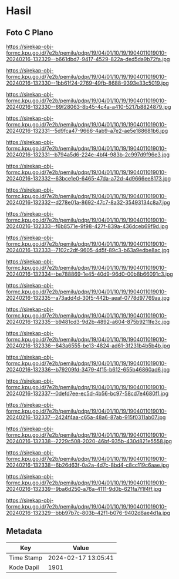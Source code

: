 # Hasil

## Foto C Plano

https://sirekap-obj-formc.kpu.go.id/7e2b/pemilu/pdpr/19/04/01/10/19/1904011019010-20240216-132329--b661dbd7-9417-4529-822a-ded5da9b72fa.jpg

https://sirekap-obj-formc.kpu.go.id/7e2b/pemilu/pdpr/19/04/01/10/19/1904011019010-20240216-132330--1bb61f24-2769-49fb-8688-9393e33c5019.jpg

https://sirekap-obj-formc.kpu.go.id/7e2b/pemilu/pdpr/19/04/01/10/19/1904011019010-20240216-132330--69f28063-8b45-4c4a-a410-5217b8824879.jpg

https://sirekap-obj-formc.kpu.go.id/7e2b/pemilu/pdpr/19/04/01/10/19/1904011019010-20240216-132331--5d9fca47-9666-4ab9-a7e2-ae5e188681b6.jpg

https://sirekap-obj-formc.kpu.go.id/7e2b/pemilu/pdpr/19/04/01/10/19/1904011019010-20240216-132331--b794a5d6-224e-4bf4-983b-2c997d9f96e3.jpg

https://sirekap-obj-formc.kpu.go.id/7e2b/pemilu/pdpr/19/04/01/10/19/1904011019010-20240216-132332--63bce1e0-6465-47da-a72d-4d9666ee8173.jpg

https://sirekap-obj-formc.kpu.go.id/7e2b/pemilu/pdpr/19/04/01/10/19/1904011019010-20240216-132332--d278e01a-8692-47c7-8a32-35493134c8a7.jpg

https://sirekap-obj-formc.kpu.go.id/7e2b/pemilu/pdpr/19/04/01/10/19/1904011019010-20240216-132333--f6b8571e-9f98-427f-839a-436dceb69f9d.jpg

https://sirekap-obj-formc.kpu.go.id/7e2b/pemilu/pdpr/19/04/01/10/19/1904011019010-20240216-132333--7102c2df-9605-4d5f-89c3-b63a9edbe8ac.jpg

https://sirekap-obj-formc.kpu.go.id/7e2b/pemilu/pdpr/19/04/01/10/19/1904011019010-20240216-132334--be788869-1e45-40d9-96d0-00b8b66091c3.jpg

https://sirekap-obj-formc.kpu.go.id/7e2b/pemilu/pdpr/19/04/01/10/19/1904011019010-20240216-132335--a73add4d-30f5-442b-aeaf-0778d97769aa.jpg

https://sirekap-obj-formc.kpu.go.id/7e2b/pemilu/pdpr/19/04/01/10/19/1904011019010-20240216-132335--b9481cd3-9d2b-4892-a604-875b9211fe3c.jpg

https://sirekap-obj-formc.kpu.go.id/7e2b/pemilu/pdpr/19/04/01/10/19/1904011019010-20240216-132336--843a6555-be13-4824-ad61-3f231b4b5b4b.jpg

https://sirekap-obj-formc.kpu.go.id/7e2b/pemilu/pdpr/19/04/01/10/19/1904011019010-20240216-132336--b79209fd-3479-4f15-b612-655b46860ad6.jpg

https://sirekap-obj-formc.kpu.go.id/7e2b/pemilu/pdpr/19/04/01/10/19/1904011019010-20240216-132337--0defd7ee-ec5d-4b56-bc97-58cd7e4680f1.jpg

https://sirekap-obj-formc.kpu.go.id/7e2b/pemilu/pdpr/19/04/01/10/19/1904011019010-20240216-132337--2424f4aa-c65a-48a6-87ab-915f0311ab07.jpg

https://sirekap-obj-formc.kpu.go.id/7e2b/pemilu/pdpr/19/04/01/10/19/1904011019010-20240216-132338--2229c508-2020-46bf-935b-430d821e5558.jpg

https://sirekap-obj-formc.kpu.go.id/7e2b/pemilu/pdpr/19/04/01/10/19/1904011019010-20240216-132338--6b26d63f-0a2a-4d7c-8bd4-c8cc119c6aae.jpg

https://sirekap-obj-formc.kpu.go.id/7e2b/pemilu/pdpr/19/04/01/10/19/1904011019010-20240216-132339--9ba6d250-a76a-4111-9d0b-621fa7f1f4ff.jpg

https://sirekap-obj-formc.kpu.go.id/7e2b/pemilu/pdpr/19/04/01/10/19/1904011019010-20240216-132329--bbb97b7c-803b-42f1-b076-9402d8ae4d1a.jpg


## Metadata

| Key        | Value               |
| ---------- | ------------------- |
| Time Stamp | 2024-02-17 13:05:41 |
| Kode Dapil | 1901                |



